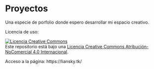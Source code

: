 # Proyectos
<p>Una especie de porfolio donde espero desarrollar mi espacio creativo.</p>
<p>Licencia de uso:</p>
<a rel="license" href="http://creativecommons.org/licenses/by-nc/4.0/"><img alt="Licencia Creative Commons" style="border-width:0" src="https://i.creativecommons.org/l/by-nc/4.0/88x31.png" /></a><br />Este repositorio está bajo una <a rel="license" href="http://creativecommons.org/licenses/by-nc/4.0/">Licencia Creative Commons Atribución-NoComercial 4.0 Internacional</a>.
<br>
<p>Acceso a la página: https://liansky.tk/</p>
